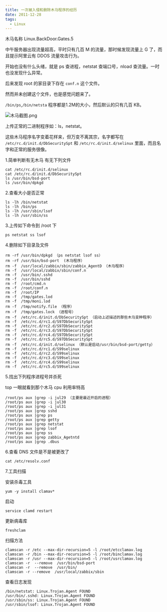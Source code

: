 ```yaml
---
title: 一次被入侵和删除木马程序的经历
date: 2011-12-28
tags: 
  - Linux
---
```


木马名称 Linux.BackDoor.Gates.5

中午服务器出现流量超高，平时只有几百 M 的流量，那时候发现流量上 G 了，而且提示阿里云有 DDOS 流量攻击行为。

开始也没有什么头绪，就是 ps 查进程，netstat 查端口号，nload 查流量。一时也没发现什么异常。

后来发现 root 的家目录下存在 `conf.n` 这个文件。

然而并未创建这个文件，也是感觉问题来了。

`/bin/ps`,`/bin/netsta` 程序都是1.2M的大小，然后默认的只有几百 KB。

![木马截图.png][1]

<!--more-->

上传正常的二进制程序如：ls，netstat。

这些木马程序名字变着花样来，但万变不离其宗，名字都写在 `/etc/rc.d/init.d/DbSecuritySpt` 和 `/etc/rc.d/init.d/selinux` 里面，而且名字和正常的服务很像。

1.简单判断有无木马 有无下列文件

```
cat /etc/rc.d/init.d/selinux
cat /etc/rc.d/init.d/DbSecuritySpt
ls /usr/bin/bsd-port 
ls /usr/bin/dpkgd
```

2.查看大小是否正常

```
ls -lh /bin/netstat
ls -lh /bin/ps
ls -lh /usr/sbin/lsof
ls -lh /usr/sbin/ss
```

3.上传如下命令到 /root 下

```
ps netstat ss lsof
```

4.删除如下目录及文件

```
rm -rf /usr/bin/dpkgd （ps netstat lsof ss）
rm -rf /usr/bin/bsd-port  (木马程序）
rm -f  /usr/local/zabbix/sbin/zabbix_AgentD （木马程序）
rm -f  /usr/local/zabbix/sbin/conf.n
rm -f  /usr/bin/.sshd 
rm -f  /usr/bin/sshd 
rm -f  /root/cmd.n
rm -f  /root/conf.n
rm -f  /root/IP
rm -f  /tmp/gates.lod   
rm -f  /tmp/moni.lod
rm -f  /tmp/notify.file （程序）
rm -f  /tmp/gates.lock （进程号）
rm -f  /etc/rc.d/init.d/DbSecuritySpt （启动上述描述的那些木马变种程序）
rm -f  /etc/rc.d/rc1.d/S97DbSecuritySpt
rm -f  /etc/rc.d/rc2.d/S97DbSecuritySpt
rm -f  /etc/rc.d/rc3.d/S97DbSecuritySpt
rm -f  /etc/rc.d/rc4.d/S97DbSecuritySpt
rm -f  /etc/rc.d/rc5.d/S97DbSecuritySpt
rm -f  /etc/rc.d/init.d/selinux （默认是启动/usr/bin/bsd-port/getty）
rm -f  /etc/rc.d/rc1.d/S99selinux
rm -f  /etc/rc.d/rc2.d/S99selinux
rm -f  /etc/rc.d/rc3.d/S99selinux
rm -f  /etc/rc.d/rc4.d/S99selinux
rm -f  /etc/rc.d/rc5.d/S99selinux
```

5.找出下列程序进程号并杀死

top 一眼就看到那个木马 cpu 利用率特高

```
/root/ps aux |grep -i jul29 （主要是最近开启的进程）
/root/ps aux |grep -i jul30
/root/ps aux |grep -i jul31
/root/ps aux |grep sshd
/root/ps aux |grep ps
/root/ps aux |grep getty
/root/ps aux |grep netstat
/root/ps aux |grep lsof
/root/ps aux |grep ss
/root/ps aux |grep zabbix_Agetntd
/root/ps aux |grep .dbus
```

6.查看 DNS 文件是不是被更改了

```
cat /etc/resolv.conf 
```

7.工具扫描

安装杀毒工具

```
yum -y install clamav*
```

启动

```
service clamd restart
```

更新病毒库

```
freshclam
```

扫描方法

```
clamscan -r /etc --max-dir-recursion=5 -l /root/etcclamav.log
clamscan -r /bin --max-dir-recursion=5 -l /root/binclamav.log
clamscan -r /usr --max-dir-recursion=5 -l /root/usrclamav.log
clamscan -r  --remove  /usr/bin/bsd-port 
clamscan -r  --remove  /usr/bin/ 
clamscan -r --remove  /usr/local/zabbix/sbin
```

查看日志发现

```
/bin/netstat: Linux.Trojan.Agent FOUND
/usr/bin/.sshd: Linux.Trojan.Agent FOUND
/usr/sbin/ss: Linux.Trojan.Agent FOUND
/usr/sbin/lsof: Linux.Trojan.Agent FOUND
```

  [1]: http://70data.net/usr/uploads/2016/01/1890913733.png
